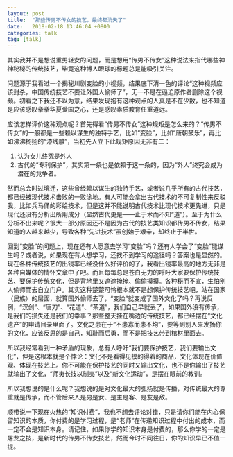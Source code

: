 ```yaml
---
layout: post
title:  "那些传男不传女的技艺，最终都消失了"
date:   2018-02-18 13:46:04 +0800
categories: talk
tag: [talk]
---
```


其实我并不是想说重男轻女的问题，而是想用“传男不传女”这种说法来指代哪些神神秘秘的传统技艺，毕竟这种博人眼球的标题总是能吸引关注。

问题源于我看过一个揭秘川剧变脸的小视频，结果底下清一色的评论“这种视频应该封杀，中国传统技艺不要让外国人偷师了”，无一不是在逼迫原作者删除这个视频。初看之下我还不以为意，结果发现抱有这种观点的人真是不在少数，也不知道是应该感叹拳拳华夏爱国之心，还是感叹素质教育任重道远。

应该怎样评价这种观点呢？首先得看“传男不传女”这种规矩是怎么来的？“传男不传女”的一般都是一些赖以谋生的独特手艺，比如“变脸”，比如“唐朝鼓乐”，再比如沸沸扬扬的“漆线雕”，当初先人立下此规矩原因无非有二：

1. 认为女儿终究是外人
2. 古代的“专利保护”，其实第一条也是依赖于这一条的，因为“外人”终究会成为潜在的竞争者。

然而总会时过境迁，这些曾经赖以谋生的独特手艺，或者说几乎所有的古代技艺，都已经被现代技术击败的一败涂地。有人可能会拿出古代技术的不可复制性来反驳我，比如兵马俑的彩绘技术，但是这并不能说明古代技术比现代技术更先进，只是现代还没有分析出所用成分（显然古代更是——止于术而不知“道”）。至于为什么分析不出来呢？很大一部分原因还不是因为古代的技艺类知识都传男不传女，结果知道的人越来越少，导致各种“先进技术”虽创始于艰辛，却终止于半世。

回到“变脸”的问题上，现在还有人愿意去学习“变脸”吗？还有人学会了“变脸”能谋生吗？或者说，如果现在有人想学习，还找不到学习的途径吗？答案也是显然的。现在各种传统技艺的出镜率已经没什么好评价的了，我看出镜率最高的地方无非是各种自媒体的情怀文章中了吧。而且每每总是苍白无力的呼吁大家要保护传统技艺、要保护传统文化，但是背地里又遮遮掩掩、偷偷摸摸。各种秘而不宣，生怕别人偷师而去自立门户。其实这种楚楚可怜根本就不是想保护传统技艺吧，站在国家（民族）的层面，就算国外偷师去了，“变脸”就变成了国外文化了吗？再说反例，“汉剑”、“唐刀”、“花道”、“茶道”，我们自己早就丢了，如果国外没有传承，是我们的损失还是我们的幸事？那些整天挂在嘴边的传统技艺，都已经摆在“文化遗产”的申请目录里面了。文化之患在于“不患寡而患不均”，要等到别人来发扬你的文化，应该反思的是自己，知耻而后勇，而不是把技艺带到棺材里面去。

所以我经常看到一种矛盾的现象，总有人呼吁“我们要保护技艺，我们要输出文化”，但是这根本就是个悖论：文化不是看得见摸的得着的商品，文化体现在价值观、体现在技艺上。你不可能在保护技艺的同时又输出文化，也不是你输出了技艺就输出了文化，“师夷长技以制夷”以及“新文化运动”，是摆在眼前的教训。

所以我想说的是什么呢？我想说的是对文化最大的弘扬就是传播，对传统最大的尊重就是传承，而不管后来人是男是女、是主是客、是友是敌。

顺带说一下现在火热的“知识付费”，我也不想去评论对错，只是请你们能在内心保留知识的本质，你付费的是学习过程，是“老师”在传递知识过程中付出的成本，而一定不会是知识本身。请记住，如果你学的知识本身是付费的，那么你学的一定是屠龙之技，是新时代的传男不传女技艺，然而今时不同往日，你的知识早已不值一提。